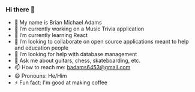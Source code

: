 ### Hi there 👋
- 🤠 My name is Brian Michael Adams
- 🔭 I’m currently working on a Music Trivia application
- 🌱 I’m currently learning React
- 👯 I’m looking to collaborate on open source applications meant to help and education people
- 🤔 I’m looking for help with database management
- 💬 Ask me about guitars, chess, skateboarding, etc. 
- 📫 How to reach me: badams6453@gmail.com
- 😄 Pronouns: He/Him
- ⚡ Fun fact: I'm good at making coffee

